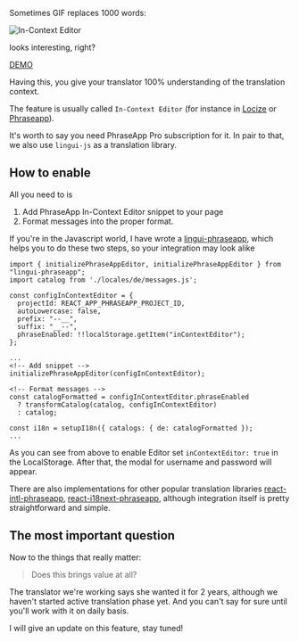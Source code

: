 Sometimes GIF replaces 1000 words:

![In-Context Editor](https://i.imgur.com/PPDZrBn.gif)
<figcaption>looks interesting, right?</figcaption>

[DEMO](https://demo.phraseapp.com/)

Having this, you give your translator 100% understanding of the translation context.

The feature is usually called `In-Context Editor` (for instance in [Locize](https://docs.locize.com/more/incontext-editor) or [Phraseapp](https://help.phraseapp.com/translate-website-and-app-content/use-in-context-editor-to-translate/translate-directly-on-your-website)).

It's worth to say you need PhraseApp Pro subscription for it. In pair to that, we also use `lingui-js` as a translation library.

## How to enable

All you need to is

1. Add PhraseApp In-Context Editor snippet to your page
2. Format messages into the proper format.

If you're in the Javascript world, I have wrote a [lingui-phraseapp](https://www.npmjs.com/package/lingui-phraseapp), which helps you to do these two steps, so your integration may look alike

    import { initializePhraseAppEditor, initializePhraseAppEditor } from "lingui-phraseapp";
    import catalog from './locales/de/messages.js';

    const configInContextEditor = {
      projectId: REACT_APP_PHRASEAPP_PROJECT_ID,
      autoLowercase: false,
      prefix: "--__",
      suffix: "__--",
      phraseEnabled: !!localStorage.getItem("inContextEditor");
    };

    ...
    <!-- Add snippet -->
    initializePhraseAppEditor(configInContextEditor);

    <!-- Format messages -->
    const catalogFormatted = configInContextEditor.phraseEnabled
      ? transformCatalog(catalog, configInContextEditor)
      : catalog;

    const i18n = setupI18n({ catalogs: { de: catalogFormatted });
    ...

As you can see from above to enable Editor set `inContextEditor: true` in the LocalStorage. After that, the modal for username and password will appear.

There are also implementations for other popular translation libraries [react-intl-phraseapp](https://github.com/phrase/react-intl-phraseapp), [react-i18next-phraseapp](https://github.com/phrase/react-i18next-phraseapp), although integration itself is pretty straightforward and simple.

## The most important question

Now to the things that really matter:

> Does this brings value at all?

The translator we're working says she wanted it for 2 years, although we haven't started active translation phase yet. And you can't say for sure until you'll work with it on daily basis.

I will give an update on this feature, stay tuned!
